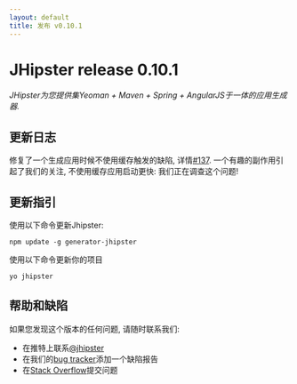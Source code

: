 ```yaml
---
layout: default
title: 发布 v0.10.1
---
```


JHipster release 0.10.1
==================

*JHipster为您提供集Yeoman + Maven + Spring + AngularJS于一体的应用生成器.*

更新日志
----------

修复了一个生成应用时候不使用缓存触发的缺陷, 详情[#137](https://github.com/jhipster/generator-jhipster/issues/137).
一个有趣的副作用引起了我们的关注, 不使用缓存应用启动更快: 我们正在调查这个问题!

更新指引
------------

使用以下命令更新Jhipster:

```
npm update -g generator-jhipster
```

使用以下命令更新你的项目

```
yo jhipster
```

帮助和缺陷
--------------

如果您发现这个版本的任何问题, 请随时联系我们:

- 在推特上联系[@jhipster](https://twitter.com/jhipster)
- 在我们的[bug tracker](https://github.com/jhipster/generator-jhipster/issues?state=open)添加一个缺陷报告
- 在[Stack Overflow](http://stackoverflow.com/tags/jhipster/info)提交问题
